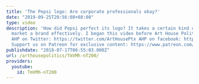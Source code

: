 ```yaml
---
title: 'The Pepsi logo: Are corporate professionals okay?'
date: "2019-09-25T20:56:08+08:00"
type: video
description: 'How did Pepsi perfect its logo? It takes a certain kind of genius to
  market a brand effectively. I began this video before Art House Politics existed
  AHP on Twitter: https://twitter.com/ArtHousePtx AHP on facebook: https://www.facebook.com/arthousepolitics/
  Support us on Patreon for exclusive content: https://www.patreon.com/ArtHousePolitics'
publishdate: "2018-07-17T06:55:03.000Z"
url: /arthousepolitics/TmVMh-nT200/
providers:
  youtube:
    id: TmVMh-nT200
---
```

